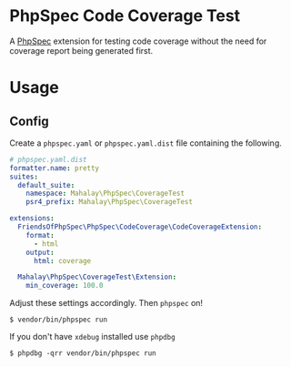 # PhpSpec Code Coverage Test
A [PhpSpec](http://www.phpspec.net/en/stable) extension for testing code coverage without the need for coverage report being generated first.

# Usage
## Config
Create a `phpspec.yaml` or `phpspec.yaml.dist` file containing the following.
```yaml
# phpspec.yaml.dist
formatter.name: pretty
suites:
  default_suite:
    namespace: Mahalay\PhpSpec\CoverageTest
    psr4_prefix: Mahalay\PhpSpec\CoverageTest

extensions:
  FriendsOfPhpSpec\PhpSpec\CodeCoverage\CodeCoverageExtension:
    format:
      - html
    output:
      html: coverage

  Mahalay\PhpSpec\CoverageTest\Extension:
    min_coverage: 100.0
```
Adjust these settings accordingly. Then `phpspec` on!
```shell
$ vendor/bin/phpspec run
```

If you don't have `xdebug` installed use `phpdbg`
```shell
$ phpdbg -qrr vendor/bin/phpspec run
```
